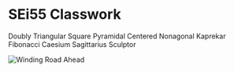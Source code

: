 # SEi55 Classwork


Doubly Triangular Square Pyramidal Centered Nonagonal Kaprekar Fibonacci Caesium Sagittarius Sculptor


![Winding Road Ahead](https://thumbor.forbes.com/thumbor/fit-in/900x510/https://www.forbes.com/advisor/wp-content/uploads/2021/01/rule_of_55.jpg)
